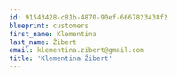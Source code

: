 ```yaml
---
id: 91543428-c81b-4870-90ef-6667823438f2
blueprint: customers
first_name: Klementina
last_name: Žibert
email: klementina.zibert@gmail.com
title: 'Klementina Žibert'
---
```

